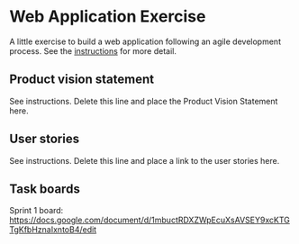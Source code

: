 # Web Application Exercise

A little exercise to build a web application following an agile development process. See the [instructions](instructions.md) for more detail.

## Product vision statement

See instructions. Delete this line and place the Product Vision Statement here.

## User stories

See instructions. Delete this line and place a link to the user stories here.

## Task boards

Sprint 1 board:
https://docs.google.com/document/d/1mbuctRDXZWpEcuXsAVSEY9xcKTGTgKfbHznaIxntoB4/edit

